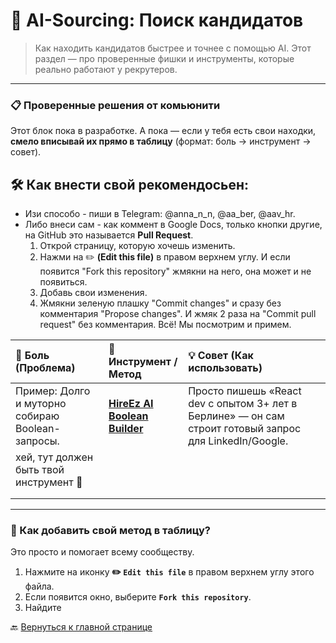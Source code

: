# 🚀 AI-Sourcing: Поиск кандидатов

> Как находить кандидатов быстрее и точнее с помощью AI. Этот раздел — про проверенные фишки и инструменты, которые реально работают у рекрутеров.

---

### 📋 Проверенные решения от комьюнити

Этот блок пока в разработке.
А пока — если у тебя есть свои находки, **смело вписывай их прямо в таблицу** (формат: боль → инструмент → совет).  

## 🛠 Как внести свой рекомендосьен:  
- Изи способо - пиши в Telegram: @anna_n_n, @aa_ber, @aav_hr.  
- Либо внеси сам -  как коммент в Google Docs, только кнопки другие, на GitHub это называется **Pull Request**.  
  1. Открой страницу, которую хочешь изменить.
  3. Нажми на ✏️ **(Edit this file)** в правом верхнем углу. И если появится  "Fork this repository" жмякни на него, она может и не появиться. 
  5. Добавь свои изменения.
  7. Жмякни зеленую плашку "Commit changes" и сразу без комментария "Propose changes". И жмяк 2 раза на "Commit pull request" без комментария.
     Всё! Мы посмотрим и примем.  


| 💢 Боль (Проблема) | 🔧 Инструмент / Метод | 💡 Совет (Как использовать) |
| :--- | :--- | :--- |
| Пример: Долго и муторно собираю Boolean-запросы. | **[HireEz AI Boolean Builder](https://hireez.com/product/boolean-builder)** | Просто пишешь «React dev с опытом 3+ лет в Берлине» — он сам строит готовый запрос для LinkedIn/Google. |
| хей, тут должен быть твой инструмент 🙂 |  |  |
|  |  |  |
|  |  |  |

---

### 🙌 Как добавить свой метод в таблицу?

Это просто и помогает всему сообществу.

1.  Нажмите на иконку **✏️ `Edit this file`** в правом верхнем углу этого файла.
2.  Если появится окно, выберите **`Fork this repository`**.
3.  Найдите

🔙 [Вернуться к главной странице](https://github.com/Hunters-of-the-World-WIKI) 
